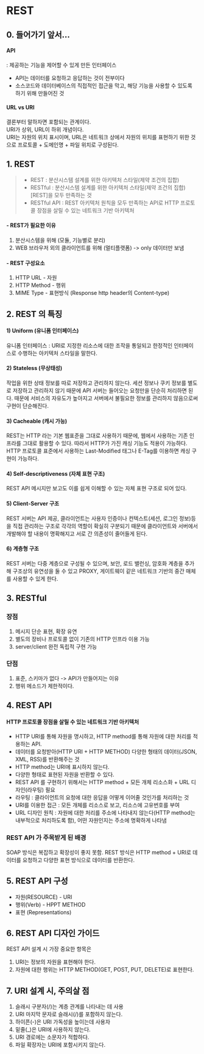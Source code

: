 # REST


## 0. 들어가기 앞서...


#### API
: 제공하는 기능을 제어할 수 있게 만든 인터페이스
- API는 데이터를 요청하고 응답하는 것이 전부이다
- 소스코드와 데이터베이스의 직접적인 접근을 막고, 해당 기능을 사용할 수 있도록 하기 위해 만들어진 것



#### URL vs URI


결론부터 말하자면 포함되는 관계이다.    
URI가 상위, URL이 하위 개념이다.    
URI는 자원의 위치 표시이며, URL은 네트워크 상에서 자원의 위치를 표현하기 위한 것으로 프로토콜 + 도메인명 + 파일 위치로 구성된다.  



## 1. REST 
> - REST : 분산시스템 설계를 위한 아키텍처 스타일(제약 조건의 집합)
> - RESTful : 분산시스템 설계를 위한 아키텍처 스타일(제약 조건의 집합)[REST]을 모두 만족하는 것
> - RESTful API : REST 아키텍처 원칙을 모두 만족하는 API로 HTTP 프로토콜 장점을 살릴 수 있는 네트워크 기반 아키텍처



#### - REST가 필요한 이유
1. 분산시스템을 위해 (모듈, 기능별로 분리)
2. WEB 브라우저 외의 클라이언트를 위해 (멀티플랫폼) -> only 데이터만 보냄



#### - REST 구성요소
1. HTTP URL - 자원
2. HTTP Method - 행위
3. MIME Type - 표현방식 (Response http header의 Content-type)



## 2. REST 의 특징



#### 1) Uniform (유니폼 인터페이스)
유니폼 인터페이스 : URI로 지정한 리소스에 대한 조작을 통일되고 한정적인 인터페이스로 수행하는 아키텍처 스타일을 말한다.



#### 2) Stateless (무상태성)
작업을 위한 상태 정보를 따로 저장하고 관리하지 않는다. 세션 정보나 쿠키 정보를 별도로 저장하고 관리하지 않기 때문에 API 서버는 들어오는 요청만을 단순히 처리하면 된다. 때문에 서비스의 자유도가 높아지고 서버에서 불필요한 정보를 관리하지 않음으로써 구현이 단순해진다.



#### 3) Cacheable (캐시 가능)
REST는 HTTP 라는 기본 웹표준을 그대로 사용하기 때문에, 웹에서 사용하는 기존 인프라를 그대로 활용할 수 있다. 따라서 HTTP가 가진 캐싱 기능도 적용이 가능하다. HTTP 프로토콜 표준에서 사용하는 Last-Modified 태그나 E-Tag를 이용하면 캐싱 구현이 가능하다.



#### 4) Self-descriptiveness (자체 표현 구조)
REST API 메시지만 보고도 이를 쉽게 이해할 수 있는 자체 표현 구조로 되어 있다.



#### 5) Client-Server 구조
REST 서버는 API 제공, 클라이언트는 사용자 인증이나 컨텍스트(세션, 로그인 정보)등을 직접 관리하는 구조로 각각의 역할이 확실히 구분되기 때문에 클라이언트와 서버에서 개발해야 할 내용이 명확해지고 서로 간 의존성이 줄어들게 된다.



#### 6) 계층형 구조
REST 서버는 다중 계층으로 구성될 수 있으며, 보안, 로드 밸런싱, 암호화 계층을 추가해 구조상의 유연성을 둘 수 있고 PROXY, 게이트웨이 같은 네트워크 기반의 중간 매체를 사용할 수 있게 한다.



## 3. RESTful


### 장점
1. 메시지 단순 표현, 확장 유연
2. 별도의 장비나 프로토콜 없이 기존의 HTTP 인프라 이용 가능
3. server/client 완전 독립적 구현 가능



### 단점


1. 표준, 스키마가 없다 -> API가 만들어지는 이유
2. 행위 메소드가 제한적이다.



## 4. REST API


#### HTTP 프로토콜 장점을 살릴 수 있는 네트워크 기반 아키텍처
- HTTP URI를 통해 자원을 명시하고, HTTP method를 통해 자원에 대한 처리를 적용하는 API.
- 데이터를 요청받아(HTTP URI + HTTP METHOD) 다양한 형태의 데이터(JSON, XML, RSS)를 반환해주는 것
- HTTP method는 URI에 표시하지 않는다.  
- 다양한 형태로 표현된 자원을 반환할 수 있다.
- REST API 를 구현하기 위해서는 HTTP method + 모든 개체 리소스화 + URL 디자인(라우팅) 필요
- 라우팅 : 클라이언트의 요청에 대한 응답을 어떻게 이어줄 것인가를 처리하는 것
- URI를 이용한 접근 : 모든 개체를 리소스로 보고, 리소스에 고유번호를 부여
- URL 디자인 원칙 : 자원에 대한 처리를 주소에 나타내지 않는다(HTTP method는 내부적으로 처리하도록 함), 어떤 자원인지는 주소에 명확하게 나타냄 



### REST API 가 주목받게 된 배경
SOAP 방식은 복잡하고 확장성이 좋지 못함. REST 방식은 HTTP method + URI로 데이터를 요청하고 다양한 표현 방식으로 데이터를 반환한다.  



## 5. REST API 구성
- 자원(RESOURCE) - URI
- 행위(Verb) - HPPT METHOD
- 표현 (Representations)


## 6. REST API 디자인 가이드 
REST API 설계 시 가장 중요한 항목은
1. URI는 정보의 자원을 표현해야 한다.
2. 자원에 대한 행위는 HTTP METHOD(GET, POST, PUT, DELETE)로 표현한다.


## 7. URI 설계 시, 주의살 점
1) 슬래시 구분자(/)는 계층 관계를 나타내는 데 사용
2) URI 마지막 문자로 슬래시(/)를 포함하지 않는다.
3) 하이픈(-)은 URI 가독성을 높이는데 사용자
4) 밑줄(_)은 URI에 사용하지 않는다.
5) URI 경로에는 소문자가 적합하다.
6) 파일 확장자는 URI에 포함시키지 않는다.


